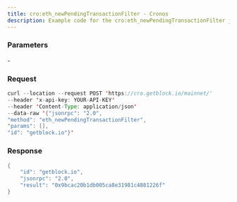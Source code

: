 ```yaml
---
title: cro:eth_newPendingTransactionFilter - Cronos
description: Example code for the cro:eth_newPendingTransactionFilter json-rpc method. Сomplete guide on how to use cro:eth_newPendingTransactionFilter json-rpc in GetBlock.io Web3 documentation.
---
```


### Parameters


\-

### Request

``` java
curl --location --request POST 'https://cro.getblock.io/mainnet/' 
--header 'x-api-key: YOUR-API-KEY' 
--header 'Content-Type: application/json' 
--data-raw '{"jsonrpc": "2.0",
"method": "eth_newPendingTransactionFilter",
"params": [],
"id": "getblock.io"}'
```

###  Response

``` java
{
    "id": "getblock.io",
    "jsonrpc": "2.0",
    "result": "0x9bcac20b1db005ca8e31981c4881226f"
}
```

